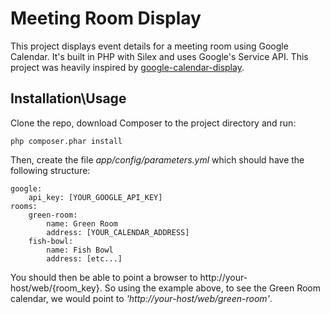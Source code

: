 Meeting Room Display
===============
This project displays event details for a meeting room using Google Calendar. It's built in PHP with Silex and uses Google's Service API. This project was heavily inspired by [google-calendar-display](https://github.com/course-hero/google-calendar-display).

## Installation\Usage
Clone the repo, download Composer to the project directory and run:

  ```php composer.phar install```

Then, create the file *app/config/parameters.yml* which should have the following structure:

```
google:
    api_key: [YOUR_GOOGLE_API_KEY]
rooms:
    green-room:
        name: Green Room
        address: [YOUR_CALENDAR_ADDRESS]
    fish-bowl:
        name: Fish Bowl
        address: [etc...]
```

You should then be able to point a browser to http://your-host/web/{room_key}. So using the example above, to see the Green Room calendar, we would point to *'http://your-host/web/green-room'*.
